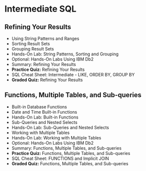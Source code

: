 # Intermediate SQL
## Refining Your Results
- Using String Patterns and Ranges
- Sorting Result Sets
- Grouping Result Sets
- Hands-On Lab: String Patterns, Sorting and Grouping
- Optional: Hands-On Labs Using IBM Db2
- Summary: Refining Your Results
- **Practice Quiz:** Refining Your Results
- SQL Cheat Sheet: Intermediate - LIKE, ORDER BY, GROUP BY
- **Graded Quiz:** Refining Your Results
## Functions, Multiple Tables, and Sub-queries
- Built-in Database Functions
- Date and Time Built-in Functions
- Hands-On Lab: Built-in Functions
- Sub-Queries and Nested Selects
- Hands-On Lab: Sub-Queries and Nested Selects
- Working with Multiple Tables
- Hands-On Lab: Working with Multiple Tables
- Optional: Hands-On Labs Using IBM Db2
- Summary: Functions, Multiple Tables, and Sub-queries
- **Practice Quiz:** Functions, Multiple Tables, and Sub-queries
- SQL Cheat Sheet: FUNCTIONS and Implicit JOIN
- **Graded Quiz:** Functions, Multiple Tables, and Sub-queries